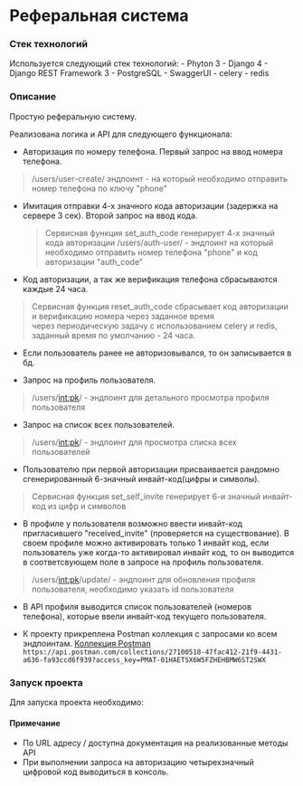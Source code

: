 

# Реферальная система

### Стек технологий

Используется следующий стек технологий:
    - Phyton 3
    - Django 4
    - Django REST Framework 3
    - PostgreSQL 
    - SwaggerUI
    - celery
    - redis

### Описание

Простую реферальную систему.

Реализована логика и API для следующего функционала:

-	Авторизация по номеру телефона. Первый запрос на ввод номера телефона.
   >/users/user-create/ эндпоинт -  на который необходимо отправить номер телефона по ключу "phone"

-   Имитация отправки 4-х значного кода авторизации (задержка на сервере 3 сек). Второй запрос на ввод кода.
    >Сервисная функция set_auth_code генерирует 4-х значный кода авторизации
    /users/auth-user/ - эндпоинт на который необходимо отправить номер телефона "phone" и код авторизации "auth_code"

-	Код авторизации, а так же верификация телефона сбрасываются каждые 24 часа.
   >Сервисная функция reset_auth_code сбрасывает код авторизации и верификацию номера через заданное время  
    через периодическую задачу с использованием celery и redis, заданный время по умолчанию - 24 часа.

-	Если пользователь ранее не авторизовывался, то он записывается в бд.

-	Запрос на профиль пользователя.
   >/users/<int:pk>/ - эндпоинт для детального просмотра профиля пользователя

-	Запрос на список всех пользователей.
   >/users/<int:pk>/ - эндпоинт для просмотра списка всех пользователей

-	Пользователю при первой авторизации присваивается рандомно сгенерированный 6-значный инвайт-код(цифры и символы).
   >Сервисная функция set_self_invite генерирует 6-и значный инвайт-код из цифр и символов

-	В профиле у пользователя возможно ввести инвайт-код пригласившего "received_invite" (проверяется на существование). 
    В своем профиле можно активировать только 1 инвайт код, если пользователь уже когда-то активировал инвайт код, 
    то он выводится в соответсвующем поле в запросе на профиль пользователя.
   >/users/<int:pk>/update/ - эндпоинт для обновления профиля пользователя, необходимо указать id пользователя

-	В API профиля выводится список пользователей (номеров телефона), 
    которые ввели инвайт-код текущего пользователя.

-	К проекту прикреплена Postman коллекция с запросами ко всем эндпоинтам.
    [Коллекция Postman](https://api.postman.com/collections/27100518-47fac412-21f9-4431-a636-fa93ccd6f939?access_key=PMAT-01HAETSX6W5FZHEHBMW6ST2SWX)
    ```https://api.postman.com/collections/27100518-47fac412-21f9-4431-a636-fa93ccd6f939?access_key=PMAT-01HAETSX6W5FZHEHBMW6ST2SWX```

### Запуск проекта

Для запуска проекта необходимо:


#### Примечание

* По URL адресу / доступна документация на реализованные методы API 
* При выполнении запроса на авторизацию четырехзначный цифровой код выводиться в консоль.

